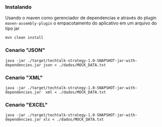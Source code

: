 ### Instalando
Usando o maven como gerenciador de dependencias e através do plugin ``maven-assembly-plugin`` o empacotamento do aplicativo em um arquivo do tipo jar
```shell
mvn clean install
```


### Cenario "JSON"
```shell
java -jar ./target/techtalk-strategy-1.0-SNAPSHOT-jar-with-dependencies.jar json < ./dados/MOCK_DATA.txt
```

### Cenario "XML"
```shell
java -jar ./target/techtalk-strategy-1.0-SNAPSHOT-jar-with-dependencies.jar  xml < ./dados/MOCK_DATA.txt
```

### Cenario "EXCEL"
```shell
java -jar ./target/techtalk-strategy-1.0-SNAPSHOT-jar-with-dependencies.jar xls < ./dados/MOCK_DATA.txt
```
